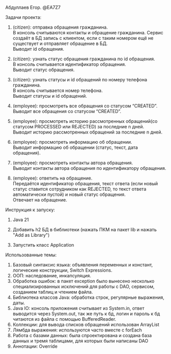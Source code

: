 Абдуллаев Егор. @EA7Z7

Задачи проекта:

1. (citizen): отправка обращения гражданина.\
В консоль считываются контакты и обращение гражданина. Сервис создаёт в БД запись с клиентом, если с таким номером ещё не существует и отправляет обращение в БД.\
Выводит id обращения.

2. (citizen): узнать статус обращения гражданина по id обращения.\
В консоль считывается идентификатор обращения.\
Выводит статус обращения.

3. (citizen): узнать статусы и id обращений по номеру телефона гражданина.\
В консоль считывается номер телефона.\
Выводит статусы и id обращений.

4. (employee): просмотреть все обращения со статусом “CREATED”.\
Выводит все обращения со статусом “CREATED”.

5. (employee): просмотреть историю рассмотренных обращений(со статусом PROCESSED или REJECTED) за последние n дней.\
Выводит историю рассмотренных обращений за последние n дней.

6. (employee): просмотреть информацию об обращении.\
Выводит информацию об обращении (статус, текст, дата обращения).

7. (employee): просмотреть контакты автора обращения.\
Выводит контакты автора обращения по идентификатору обращения.

8. (employee): ответить на обращение.\
Передаётся идентификатор обращения, текст ответа (если новый статус ставится сотрудником как REJECTED, то текст ответа автоматически пустой) и новый статус обращения.\
Отвечает на обращение.

Инструкция к запуcку:

1. Java 21

2. Добавить h2 БД в библиотеки (нажать ПКМ на пакет lib и нажать "Add as Library")

3. Запустить класс Application

Использованные темы:

1. Базовый синтаксис языка: объявления переменных и констант, логические конструкции, Switch Expressions.
2. ООП: наследование, инкапсуляция.
3. Обработка ошибок: в пакет exception было вынесено несколько специализированных исключений для работы с DAO, сервисом, созданием таблиц и чтением файла.
4. Библиотека классов Java: обработка строк, регулярные выражения, даты.
5. Java IO: консоль приложения считывает из System.in, ответ выводится через System.out, так же путь к бд, логин и пароль к бд читаются из файла с помощью BufferedReader.
6. Коллекции: для вывода списков обращений использован ArrayList
7. Лямбда выражения: используются часто вместе с forEach
8. Работа с базами данных: была спроектирована и создана база данных и тремя таблицами, для которых были написаны DAO
9. Аннотации: Override

